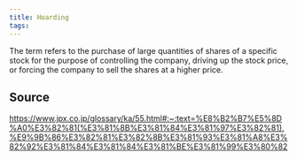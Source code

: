 ```yaml
---
title: Hoarding
tags: 
---
```


The term refers to the purchase of large quantities of shares of a specific stock for the purpose of controlling the company, driving up the stock price, or forcing the company to sell the shares at a higher price.

## Source
https://www.jpx.co.jp/glossary/ka/55.html#:~:text=%E8%B2%B7%E5%8D%A0%E3%82%81(%E3%81%8B%E3%81%84%E3%81%97%E3%82%81),%E9%9B%86%E3%82%81%E3%82%8B%E3%81%93%E3%81%A8%E3%82%92%E3%81%84%E3%81%84%E3%81%BE%E3%81%99%E3%80%82